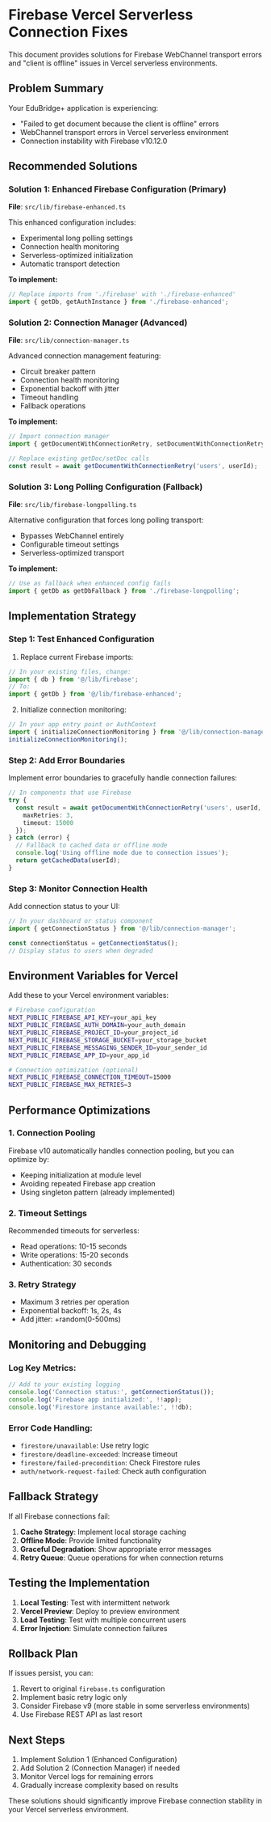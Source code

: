 # Firebase Vercel Serverless Connection Fixes

This document provides solutions for Firebase WebChannel transport errors and "client is offline" issues in Vercel serverless environments.

## Problem Summary

Your EduBridge+ application is experiencing:
- "Failed to get document because the client is offline" errors
- WebChannel transport errors in Vercel serverless environment
- Connection instability with Firebase v10.12.0

## Recommended Solutions

### Solution 1: Enhanced Firebase Configuration (Primary)

**File**: `src/lib/firebase-enhanced.ts`

This enhanced configuration includes:
- Experimental long polling settings
- Connection health monitoring
- Serverless-optimized initialization
- Automatic transport detection

**To implement:**
```typescript
// Replace imports from './firebase' with './firebase-enhanced'
import { getDb, getAuthInstance } from './firebase-enhanced';
```

### Solution 2: Connection Manager (Advanced)

**File**: `src/lib/connection-manager.ts`

Advanced connection management featuring:
- Circuit breaker pattern
- Connection health monitoring
- Exponential backoff with jitter
- Timeout handling
- Fallback operations

**To implement:**
```typescript
// Import connection manager
import { getDocumentWithConnectionRetry, setDocumentWithConnectionRetry } from './connection-manager';

// Replace existing getDoc/setDoc calls
const result = await getDocumentWithConnectionRetry('users', userId);
```

### Solution 3: Long Polling Configuration (Fallback)

**File**: `src/lib/firebase-longpolling.ts`

Alternative configuration that forces long polling transport:
- Bypasses WebChannel entirely
- Configurable timeout settings
- Serverless-optimized transport

**To implement:**
```typescript
// Use as fallback when enhanced config fails
import { getDb as getDbFallback } from './firebase-longpolling';
```

## Implementation Strategy

### Step 1: Test Enhanced Configuration

1. Replace current Firebase imports:
```typescript
// In your existing files, change:
import { db } from '@/lib/firebase';
// To:
import { getDb } from '@/lib/firebase-enhanced';
```

2. Initialize connection monitoring:
```typescript
// In your app entry point or AuthContext
import { initializeConnectionMonitoring } from '@/lib/connection-manager';
initializeConnectionMonitoring();
```

### Step 2: Add Error Boundaries

Implement error boundaries to gracefully handle connection failures:

```typescript
// In components that use Firebase
try {
  const result = await getDocumentWithConnectionRetry('users', userId, {
    maxRetries: 3,
    timeout: 15000
  });
} catch (error) {
  // Fallback to cached data or offline mode
  console.log('Using offline mode due to connection issues');
  return getCachedData(userId);
}
```

### Step 3: Monitor Connection Health

Add connection status to your UI:

```typescript
// In your dashboard or status component
import { getConnectionStatus } from '@/lib/connection-manager';

const connectionStatus = getConnectionStatus();
// Display status to users when degraded
```

## Environment Variables for Vercel

Add these to your Vercel environment variables:

```bash
# Firebase configuration
NEXT_PUBLIC_FIREBASE_API_KEY=your_api_key
NEXT_PUBLIC_FIREBASE_AUTH_DOMAIN=your_auth_domain
NEXT_PUBLIC_FIREBASE_PROJECT_ID=your_project_id
NEXT_PUBLIC_FIREBASE_STORAGE_BUCKET=your_storage_bucket
NEXT_PUBLIC_FIREBASE_MESSAGING_SENDER_ID=your_sender_id
NEXT_PUBLIC_FIREBASE_APP_ID=your_app_id

# Connection optimization (optional)
NEXT_PUBLIC_FIREBASE_CONNECTION_TIMEOUT=15000
NEXT_PUBLIC_FIREBASE_MAX_RETRIES=3
```

## Performance Optimizations

### 1. Connection Pooling
Firebase v10 automatically handles connection pooling, but you can optimize by:
- Keeping initialization at module level
- Avoiding repeated Firebase app creation
- Using singleton pattern (already implemented)

### 2. Timeout Settings
Recommended timeouts for serverless:
- Read operations: 10-15 seconds
- Write operations: 15-20 seconds
- Authentication: 30 seconds

### 3. Retry Strategy
- Maximum 3 retries per operation
- Exponential backoff: 1s, 2s, 4s
- Add jitter: +random(0-500ms)

## Monitoring and Debugging

### Log Key Metrics:
```typescript
// Add to your existing logging
console.log('Connection status:', getConnectionStatus());
console.log('Firebase app initialized:', !!app);
console.log('Firestore instance available:', !!db);
```

### Error Code Handling:
- `firestore/unavailable`: Use retry logic
- `firestore/deadline-exceeded`: Increase timeout
- `firestore/failed-precondition`: Check Firestore rules
- `auth/network-request-failed`: Check auth configuration

## Fallback Strategy

If all Firebase connections fail:

1. **Cache Strategy**: Implement local storage caching
2. **Offline Mode**: Provide limited functionality
3. **Graceful Degradation**: Show appropriate error messages
4. **Retry Queue**: Queue operations for when connection returns

## Testing the Implementation

1. **Local Testing**: Test with intermittent network
2. **Vercel Preview**: Deploy to preview environment
3. **Load Testing**: Test with multiple concurrent users
4. **Error Injection**: Simulate connection failures

## Rollback Plan

If issues persist, you can:
1. Revert to original `firebase.ts` configuration
2. Implement basic retry logic only
3. Consider Firebase v9 (more stable in some serverless environments)
4. Use Firebase REST API as last resort

## Next Steps

1. Implement Solution 1 (Enhanced Configuration)
2. Add Solution 2 (Connection Manager) if needed
3. Monitor Vercel logs for remaining errors
4. Gradually increase complexity based on results

These solutions should significantly improve Firebase connection stability in your Vercel serverless environment.